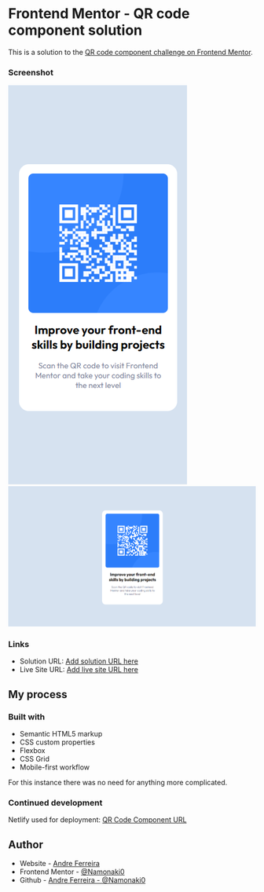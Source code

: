 # Frontend Mentor - QR code component solution

This is a solution to the [QR code component challenge on Frontend Mentor](https://www.frontendmentor.io/challenges/qr-code-component-iux_sIO_H).

### Screenshot

![mobile](./completed_screenshots/mobile.PNG)
![desktop](./completed_screenshots/desktop.PNG)

### Links

- Solution URL: [Add solution URL here](https://your-solution-url.com)
- Live Site URL: [Add live site URL here](https://your-live-site-url.com)

## My process

### Built with

- Semantic HTML5 markup
- CSS custom properties
- Flexbox
- CSS Grid
- Mobile-first workflow

For this instance there was no need for anything more complicated.

### Continued development

Netlify used for deployment: [QR Code Component URL]()

## Author

- Website - [Andre Ferreira](https://www.andreferreiradev.com/)
- Frontend Mentor - [@Namonaki0](https://www.frontendmentor.io/profile/Namonaki0)
- Github - [Andre Ferreira - @Namonaki0](https://github.com/Namonaki0)
